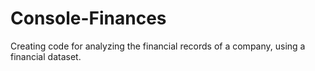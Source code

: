 # Console-Finances
Creating code for analyzing the financial records of a company, using a financial dataset.
